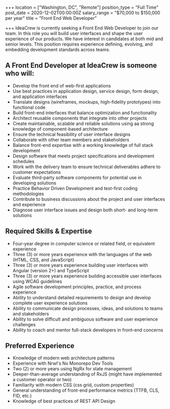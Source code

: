 +++
location = ["Washington, DC", "Remote"]
position_type = "Full Time"
post_date = 2020-12-02T00:00:00Z
salary_range = "$70,000 to $150,000 per year"
title = "Front End Web Developer"

+++
IdeaCrew is currently seeking a Front End Web Developer to join our team. In this role you will build user interfaces and shape the user experience of our products. We have interest in candidates at both mid and senior levels. This position requires experience defining, evolving, and embedding development standards across teams.

## A Front End Developer at IdeaCrew is someone who will:

* Develop the front end of web-first applications
* Use best practices in application design, service design, form design, and application interfaces
* Translate designs (wireframes, mockups, high-fidelity prototypes) into functional code
* Build front-end interfaces that balance optimization and functionality
* Architect reusable components that integrate into other projects
* Create maintainable, scalable and reliable solutions using aa strong knowledge of component-based architecture
* Ensure the technical feasibility of user interface designs
* Collaborate with other team members and stakeholders
* Balance front-end expertise with a working knowledge of full stack development
* Design software that meets project specifications and development schedules
* Work with the delivery team to ensure technical deliverables adhere to customer expectations
* Evaluate third-party software components for potential use in developing solutions
* Practice Behavior Driven Development and test-first coding methodologies
* Contribute to business discussions about the project and user interfaces and experience
* Diagnose user interface issues and design both short- and long-term solutions

## Required Skills & Expertise

* Four-year degree in computer science or related field, or equivalent experience
* Three (3) or more years experience with the languages of the web (HTML, CSS, and JavaScript)
* Three (3) or more years experience building user interfaces with Angular (version 2+) and TypeScript
* Three (3) or more years experience building accessible user interfaces using WCAG guidelines
* Agile software development principles, practice, and process experience
* Ability to understand detailed requirements to design and develop complete user experience solutions
* Ability to communicate design processes, ideas, and solutions to teams and stakeholders
* Ability to solve difficult and ambiguous software and user experience challenges
* Ability to coach and mentor full-stack developers in front-end concerns

## Preferred Experience

* Knowledge of modern web architecture patterns
* Experience with Nrwl's Nx Monorepo Dev Tools
* Two (2) or more years using NgRx for state management
* Deeper-than-average understanding of RxJS (might have implemented a customer operator or two)
* Familiarity with modern CSS (css grid, custom properties)
* General understanding of front-end performance metrics (TTFB, CLS, FID, etc.)
* Knowledge of best practices of REST API Design